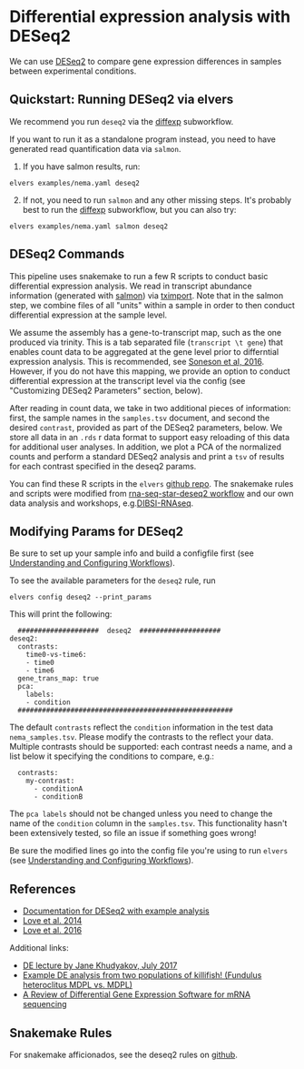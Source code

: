 # Differential expression analysis with DESeq2

We can use [DESeq2](https://bioconductor.org/packages/release/bioc/html/DESeq2.html) to compare gene expression differences in samples between experimental conditions.

## Quickstart: Running DESeq2 via elvers

We recommend you run `deseq2` via the [diffexp](diffexp.md) subworkflow.

If you want to run it as a standalone program instead, you need to have generated read quantification data via `salmon`.

   1) If you have salmon results, run:
   
   ```
   elvers examples/nema.yaml deseq2
   ```

   2) If not, you need to run `salmon` and any other missing steps. It's probably best to run the [diffexp](diffexp.md) subworkflow, but you can also try: 

   ```
   elvers examples/nema.yaml salmon deseq2
   ```

## DESeq2 Commands

This pipeline uses snakemake to run a few R scripts to conduct basic differential expression analysis. We read in transcript abundance information (generated with [salmon](salmon.md)) via [tximport](https://bioconductor.org/packages/devel/bioc/vignettes/tximport/inst/doc/tximport.html). Note that in the salmon step, we combine files of all "units" within a sample in order to then conduct differential expression at the sample level. 

We assume the assembly has a gene-to-transcript map, such as the one produced via trinity. This is a tab separated file (`transcript \t gene`) that enables count data to be aggregated at the gene level prior to differntial expression analysis. This is recommended, see [Soneson et al, 2016](https://f1000research.com/articles/4-1521/v2). However, if you do not have this mapping, we provide an option to conduct differential expression at the transcript level via the config (see "Customizing DESeq2 Parameters" section, below).

After reading in count data, we take in two additional pieces of information: first, the sample names in the `samples.tsv` document, and second the desired `contrast`, provided as part of the DESeq2 parameters, below. We store all data in an `.rds` r data format to support easy reloading of this data for additional user analyses. In addition, we plot a PCA of the normalized counts and perform a standard DESeq2 analysis and print a `tsv` of results for each contrast specified in
the deseq2 params.

You can find these R scripts in the `elvers` [github repo](https://github.com/dib-lab/elvers/tree/master/rules/deseq2). The snakemake rules and scripts were modified from [rna-seq-star-deseq2 workflow](https://github.com/snakemake-workflows/rna-seq-star-deseq2) and our own data analysis and workshops, e.g.[DIBSI-RNAseq](https://dibsi-rnaseq.readthedocs.io/en/latest/DE.html). 

## Modifying Params for DESeq2

Be sure to set up your sample info and build a configfile first (see [Understanding and Configuring Workflows](configure.md)).

To see the available parameters for the `deseq2` rule, run
```
elvers config deseq2 --print_params
```
This will print the following:
```
  ####################  deseq2  ####################
deseq2:
  contrasts:
    time0-vs-time6:
    - time0
    - time6
  gene_trans_map: true
  pca:
    labels:
    - condition
  #####################################################
```
The default `contrasts` reflect the `condition` information in the test data `nema_samples.tsv`. Please modify the contrasts to the reflect your data. Multiple contrasts should be supported: each contrast needs a name, and a list below it specifying the conditions to compare, e.g.:
```
  contrasts:
    my-contrast:
      - conditionA
      - conditionB
```
The `pca labels` should not be changed unless you need to change the name of the `condition` column in the `samples.tsv`. This functionality hasn't been extensively tested, so file an issue if something goes wrong!

Be sure the modified lines go into the config file you're using to run `elvers` (see [Understanding and Configuring Workflows](configure.md)).


## References

  * [Documentation for DESeq2 with example analysis](https://bioconductor.org/packages/release/bioc/vignettes/DESeq2/inst/doc/DESeq2.html)
  * [Love et al. 2014](https://genomebiology.biomedcentral.com/articles/10.1186/s13059-014-0550-8)
  * [Love et al. 2016](https://www.nature.com/nbt/journal/v34/n12/full/nbt.3682.html)

Additional links:

  * [DE lecture by Jane Khudyakov, July 2017](https://github.com/Open-Data-Science-at-SIO/RNAseq-workshop-2017/blob/master/_static/Jane_differential_expression.pdf)
  * [Example DE analysis from two populations of killifish! (Fundulus heteroclitus MDPL vs. MDPL)](http://htmlpreview.github.io/?https://github.com/ljcohen/Fhet_MDPL_MDPP_salinity_DE/blob/master/Fhet_MDPL_v_MDPP_interactiononly_FW_BW.html)
  * [A Review of Differential Gene Expression Software for mRNA sequencing](https://github.com/ljcohen/ECE221_final_project/blob/master/Cohen_Li_ECE221_review-differential-gene.pdf)


## Snakemake Rules

For snakemake afficionados, see the deseq2 rules on [github](https://github.com/dib-lab/elvers/blob/master/rules/deseq2/deseq2.rule).



